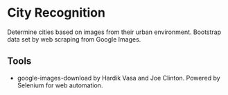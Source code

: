 # City Recognition

Determine cities based on images from their urban environment. Bootstrap data set by web scraping from Google Images.

## Tools 
* google-images-download by Hardik Vasa and Joe Clinton. Powered by Selenium for web automation.